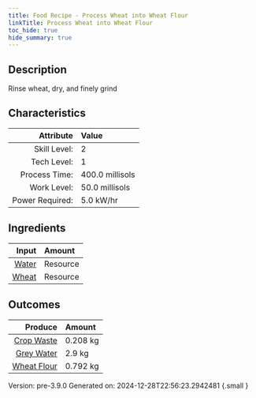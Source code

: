 ```yaml
---
title: Food Recipe - Process Wheat into Wheat Flour
linkTitle: Process Wheat into Wheat Flour
toc_hide: true
hide_summary: true
---
```


## Description
 Rinse wheat, dry, and finely grind 

## Characteristics

| Attribute      | Value |
|--------:|:------|
|Skill Level:|2|
|Tech Level:|1|
|Process Time:|400.0 millisols|
|Work Level:|50.0 millisols|
|Power Required:|5.0 kW/hr|

## Ingredients

| Input      | Amount |
|--------:|:------|
|[Water](/docs/definitions/resource/water)|Resource|3.0 kg|
|[Wheat](/docs/definitions/resource/wheat)|Resource|1.0 kg|

## Outcomes


| Produce      | Amount |
|--------:|:------|
|[Crop Waste](/docs/definitions/resource/crop-waste)|0.208 kg|
|[Grey Water](/docs/definitions/resource/grey-water)|2.9 kg|
|[Wheat Flour](/docs/definitions/resource/wheat-flour)|0.792 kg|


Version: pre-3.9.0 Generated on: 2024-12-28T22:56:23.2942481
{.small }


